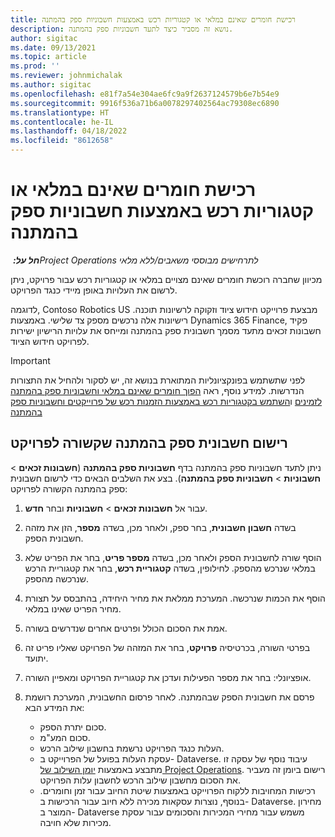 ```yaml
---
title: רכישת חומרים שאינם במלאי או קטגוריות רכש באמצעות חשבוניות ספק בהמתנה
description: נושא זה מסביר כיצד לתעד חשבוניות ספק בהמתנה.
author: sigitac
ms.date: 09/13/2021
ms.topic: article
ms.prod: ''
ms.reviewer: johnmichalak
ms.author: sigitac
ms.openlocfilehash: e81f7a54e304ae6fc9a9f2637124579b6e7b54e9
ms.sourcegitcommit: 9916f536a71b6a0078297402564ac79308ec6890
ms.translationtype: HT
ms.contentlocale: he-IL
ms.lasthandoff: 04/18/2022
ms.locfileid: "8612658"
---
```

# <a name="purchase-non-stocked-materials-or-procurement-categories-using-a-pending-vendor-invoice"></a>רכישת חומרים שאינם במלאי או קטגוריות רכש באמצעות חשבוניות ספק בהמתנה

_**חל על:** ‏Project Operations לתרחישים מבוססי משאבים/ללא מלאי_

מכיוון שחברה רוכשת חומרים שאינם מצויים במלאי או קטגוריות רכש עבור פרויקט, ניתן לרשום את העלויות באופן מיידי כנגד הפרויקט. 

לדוגמה, Contoso Robotics US מבצעת פרוייקט חידוש ציוד וזקוקה לרשיונות תוכנה. רישיונות אלה נרכשים מספק צד שלישי.  באמצעות Dynamics 365 Finance, פקיד חשבונות זכאים מתעד מסמך חשבונית ספק בהמתנה ומייחס את עלויות הרישיון ישירות לפרויקט חידוש הציוד. 

> [!IMPORTANT]
> לפני שתשתמש בפונקציונליות המתוארת בנושא זה, יש לסקור ולהחיל את התצורות הנדרשות. למידע נוסף, ראה [הפוך חומרים שאינם במלאי וחשבוניות ספק בהמתנה לזמינים](configure-materials-nonstocked.md) ו[השתמש בקטגוריות רכש באמצעות הזמנות רכש של פרוייקטים וחשבוניות ספק בהמתנה](configure-procurement-categories.md)

## <a name="post-a-project-related-pending-vendor-invoice"></a>רישום חשבונית ספק בהמתנה שקשורה לפרויקט 

ניתן לתעד חשבוניות ספק בהמתנה בדף **חשבוניות ספק בהמתנה** (**חשבונות זכאים** > **חשבוניות** > **חשבוניות ספק בהמתנה**). בצע את השלבים הבאים כדי לרשום חשבונית ספק בהמתנה הקשורה לפרויקט:

1. עבור אל **חשבונות זכאים** > **חשבוניות** ובחר **חדש**. 
1. בשדה **חשבון חשבונית**, בחר ספק, ולאחר מכן, בשדה **מספר**, הזן את מזהה חשבונית הספק.
1. הוסף שורה לחשבונית הספק ולאחר מכן, בשדה **מספר פריט**, בחר את הפריט שלא במלאי שנרכש מהספק. לחילופין, בשדה **קטגוריית רכש**, בחר את קטגוריית הרכש שנרכשה מהספק.   
1. הוסף את הכמות שנרכשה. המערכת ממלאת את מחיר היחידה, בהתבסס על תצורת מחיר הפריט שאינו במלאי. 
1. אמת את הסכום הכולל ופרטים אחרים שנדרשים בשורה.
1. בפרטי השורה, בכרטיסיה **פרויקט**, בחר את המזהה של הפרויקט שאליו פריט זה יתועד.
1. אופציונלי: בחר את מספר הפעילות ועדכן את קטגוריית הפרויקט ומאפיין השורה.
1. פרסם את חשבונית הספק שבהמתנה. לאחר פרסום החשבונית, המערכת רושמת את המידע הבא:
    
    - סכום יתרת הספק.
    - סכום המע"מ.
    - העלות כנגד הפרויקט נרשמת בחשבון שילוב הרכש.
    - עסקת העלות בפועל של הפרוייקט ב- Dataverse.  עיבוד נוסף של עסקה זו מתבצע באמצעות [יומן השילוב של Project Operations](../project-accounting/project-operations-integration-journal.md). רישום ביומן זה מעביר את הסכום מחשבון שילוב הרכש לחשבון עלות הפרויקט. 
    - רכישות המחויבות ללקוח הפרוייקט באמצעות שיטת החיוב עבור זמן וחומרים. בנוסף, נוצרות עסקאות מכירה ללא חיוב עבור הרכישות ב- Dataverse. מחירון המוצר ב- Dataverse משמש עבור מחירי המכירות והסכומים עבור עסקת מכירות שלא חויבה.
